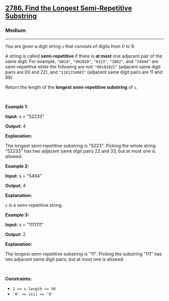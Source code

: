 <h2><a href="https://leetcode.com/problems/find-the-longest-semi-repetitive-substring">2786. Find the Longest Semi-Repetitive Substring</a></h2><h3>Medium</h3><hr><p>You are given a digit string <code>s</code> that consists of digits from 0 to 9.</p>

<p>A string is called <strong>semi-repetitive</strong> if there is <strong>at most</strong> one adjacent pair of the same digit. For example, <code>&quot;0010&quot;</code>, <code>&quot;002020&quot;</code>, <code>&quot;0123&quot;</code>, <code>&quot;2002&quot;</code>, and <code>&quot;54944&quot;</code> are semi-repetitive while the following are not: <code>&quot;00101022&quot;</code> (adjacent same digit pairs are 00 and 22), and <code>&quot;1101234883&quot;</code> (adjacent same digit pairs are 11 and 88).</p>

<p>Return the length of the <strong>longest semi-repetitive <span data-keyword="substring-nonempty">substring</span></strong> of <code>s</code>.</p>

<p>&nbsp;</p>
<p><strong class="example">Example 1:</strong></p>

<div class="example-block">
<p><strong>Input:</strong> <span class="example-io">s = &quot;52233&quot;</span></p>

<p><strong>Output:</strong> <span class="example-io">4</span></p>

<p><strong>Explanation:</strong></p>

<p>The longest semi-repetitive substring is &quot;5223&quot;. Picking the whole string &quot;52233&quot; has two adjacent same digit pairs 22 and 33, but at most one is allowed.</p>
</div>

<p><strong class="example">Example 2:</strong></p>

<div class="example-block">
<p><strong>Input:</strong> <span class="example-io">s = &quot;5494&quot;</span></p>

<p><strong>Output:</strong> <span class="example-io">4</span></p>

<p><strong>Explanation:</strong></p>

<p><code>s</code> is a semi-repetitive string.</p>
</div>

<p><strong class="example">Example 3:</strong></p>

<div class="example-block">
<p><strong>Input:</strong> <span class="example-io">s = &quot;1111111&quot;</span></p>

<p><strong>Output:</strong> <span class="example-io">2</span></p>

<p><strong>Explanation:</strong></p>

<p>The longest semi-repetitive substring is &quot;11&quot;. Picking the substring &quot;111&quot; has two adjacent same digit pairs, but at most one is allowed.</p>
</div>

<p>&nbsp;</p>
<p><strong>Constraints:</strong></p>

<ul>
	<li><code>1 &lt;= s.length &lt;= 50</code></li>
	<li><code>&#39;0&#39; &lt;= s[i] &lt;= &#39;9&#39;</code></li>
</ul>
